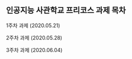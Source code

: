 인공지능 사관학교 프리코스 과제 목차
------------------------------------------
1주차 과제 (2020.05.21)

2주차 과제 (2020.05.28)

3주차 과제 (2020.06.04)


